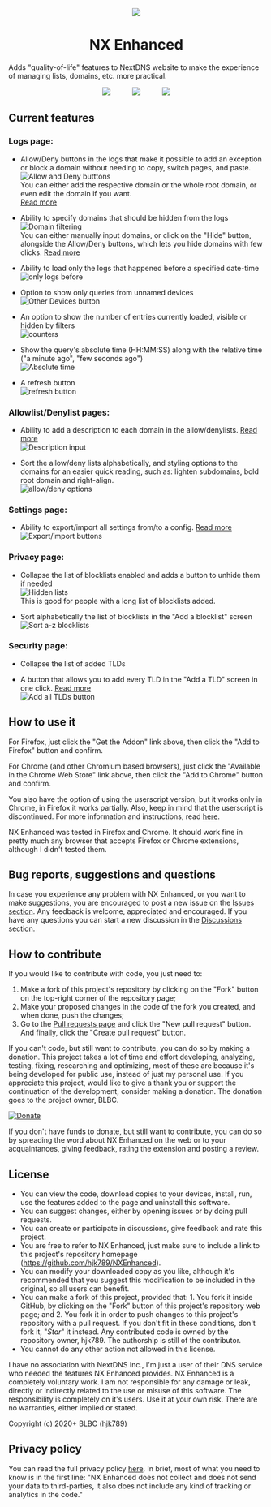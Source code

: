 <p align="center"><img src="https://i.imgur.com/NIORJ58.png"></p>
<h1 align="center">NX Enhanced</h1>
<p>Adds "quality-of-life" features to NextDNS website to make the experience of managing lists, domains, etc. more practical. </p>

<p align="center">
<span align="center"><a href="https://addons.mozilla.org/addon/nx-enhanced?utm_source=github&utm_content=firefoximg"><img src="https://i.imgur.com/K0ExDd5.png"></a></span><span>&nbsp;&nbsp;&nbsp;&nbsp;&nbsp;&nbsp;&nbsp;&nbsp;&nbsp;&nbsp;&nbsp;</span><span align="center"><a href="https://chrome.google.com/webstore/detail/nx-enhanced/ljimbekophocjbnphldoaidgkkaojcfo"><img src="https://i.imgur.com/t2z2r5G.png"></a></span><span>&nbsp;&nbsp;&nbsp;&nbsp;&nbsp;&nbsp;&nbsp;&nbsp;&nbsp;&nbsp;&nbsp;</span><span align="center"><a href="https://greasyfork.org/scripts/408934-nx-enhanced" align="center"><img src="https://i.imgur.com/ovI0w6c.png"></a></span>
</p>



## Current features

### Logs page:

- Allow/Deny buttons in the logs that make it possible to add an exception or block a domain without needing to copy, switch pages, and paste.   
![Allow and Deny butttons](https://i.imgur.com/3XNMUi1.png)    
You can either add the respective domain or the whole root domain, or even edit the domain if you want.   
[Read more](https://github.com/hjk789/NXEnhanced/wiki#an-allowdeny-button-for-each-log-entry)

- Ability to specify domains that should be hidden from the logs  
![Domain filtering](https://i.imgur.com/l8Ouzh1.png)        
You can either manually input domains, or click on the "Hide" button, alongside the Allow/Deny buttons, which lets you hide domains with few clicks.  [Read more](https://github.com/hjk789/NXEnhanced/wiki#ability-to-specify-domains-that-should-be-hidden-from-the-logs)

- Ability to load only the logs that happened before a specified date-time   
![only logs before](https://i.imgur.com/FChYIoS.png)      

- Option to show only queries from unnamed devices   
![Other Devices button](https://i.imgur.com/V7HFiJL.png)      

- An option to show the number of entries currently loaded, visible or hidden by filters    
![counters](https://i.imgur.com/8mTEDt1.png)

- Show the query's absolute time (HH:MM:SS) along with the relative time ("a minute ago", "few seconds ago")   
![Absolute time](https://i.imgur.com/I3pGNL8.png)    

- A refresh button    
![refresh button](https://i.imgur.com/yBEo3mV.png)

### Allowlist/Denylist pages:

- Ability to add a description to each domain in the allow/denylists. [Read more](https://github.com/hjk789/NXEnhanced/wiki#ability-to-add-a-description-to-each-domain-in-the-denyallow-lists)   
![Description input](https://i.imgur.com/TqlKWxr.png)    

- Sort the allow/deny lists alphabetically, and styling options to the domains for an easier quick reading, such as: lighten subdomains, bold root domain and right-align.   
![allow/deny options](https://i.imgur.com/DiuO5TB.png)

### Settings page:

- Ability to export/import all settings from/to a config. [Read more](https://github.com/hjk789/NXEnhanced/wiki#ability-to-exportimport-all-settings-fromto-a-config)   
![Export/import buttons](https://i.imgur.com/2oEl8t2.png)    

### Privacy page:

- Collapse the list of blocklists enabled and adds a button to unhide them if needed    
![Hidden lists](https://i.imgur.com/ifnmNiv.png)    
This is good for people with a long list of blocklists added.

- Sort alphabetically the list of blocklists in the "Add a blocklist" screen  
![Sort a-z blocklists](https://i.imgur.com/rFXduAY.png)  

### Security page:

- Collapse the list of added TLDs

- A button that allows you to add every TLD in the "Add a TLD" screen in one click. [Read more](https://github.com/hjk789/NXEnhanced/wiki#a-button-that-allows-you-to-add-every-tld-in-the-add-a-tld-screen-in-one-click)   
![Add all TLDs button](https://i.imgur.com/PDlYlF1.png)      


## How to use it

For Firefox, just click the "Get the Addon" link above, then click the "Add to Firefox" button and confirm.  

For Chrome (and other Chromium based browsers), just click the "Available in the Chrome Web Store" link above, then click the "Add to Chrome" button and confirm.

You also have the option of using the userscript version, but it works only in Chrome, in Firefox it works partially. Also, keep in mind that the userscript is discontinued. For more information and instructions, read [here](https://github.com/hjk789/NXEnhanced/tree/master/Userscript#how-to-use-it).

NX Enhanced was tested in Firefox and Chrome. It should work fine in pretty much any browser that accepts Firefox or Chrome extensions, although I didn't tested them.


## Bug reports, suggestions and questions

In case you experience any problem with NX Enhanced, or you want to make suggestions, you are encouraged to post a new issue on the [Issues section](https://github.com/hjk789/NXEnhanced/issues). Any feedback is welcome, appreciated and encouraged. If you have any questions you can start a new discussion in the [Discussions section](https://github.com/hjk789/NXEnhanced/discussions).

## How to contribute

If you would like to contribute with code, you just need to:
1. Make a fork of this project's repository by clicking on the "Fork" button on the top-right corner of the repository page;
2. Make your proposed changes in the code of the fork you created, and when done, push the changes;
3. Go to the [Pull requests page](https://github.com/hjk789/NXEnhanced/pulls) and click the "New pull request" button. And finally, click the "Create pull request" button.

If you can't code, but still want to contribute, you can do so by making a donation. This project takes a lot of time and effort developing, analyzing, testing, fixing, researching and optimizing, most of these are because it's being developed for public use, instead of just my personal use. If you appreciate this project, would like to give a thank you or support the continuation of the development, consider making a donation. The donation goes to the project owner, BLBC.

[![Donate](https://www.paypalobjects.com/en_US/i/btn/btn_donate_LG.gif)](https://www.paypal.com/cgi-bin/webscr?cmd=_s-xclick&hosted_button_id=CK5BFYUP9TWBJ&source=url)

If you don't have funds to donate, but still want to contribute, you can do so by spreading the word about NX Enhanced on the web or to your acquaintances, giving feedback, rating the extension and posting a review.

## License

- You can view the code, download copies to your devices, install, run, use the features added to the page and uninstall this software.
- You can suggest changes, either by opening issues or by doing pull requests. 
- You can create or participate in discussions, give feedback and rate this project.
- You are free to refer to NX Enhanced, just make sure to include a link to this project's repository homepage (https://github.com/hjk789/NXEnhanced). 
- You can modify your downloaded copy as you like, although it's recommended that you suggest this modification to be included in the original, so all users can benefit.
- You can make a fork of this project, provided that: 1. You fork it inside GitHub, by clicking on the "Fork" button of this project's repository web page; and 2. You fork it in order to push changes to this project's repository with a pull request. If you don't fit in these conditions, don't fork it, "*Star*" it instead. Any contributed code is owned by the repository owner, hjk789. The authorship is still of the contributor.
- You cannot do any other action not allowed in this license.  

I have no association with NextDNS Inc., I'm just a user of their DNS service who needed the features NX Enhanced provides. NX Enhanced is a completely voluntary work. I am not responsible for any damage or leak, directly or indirectly related to the use or misuse of this software. The responsibility is completely on it's users. Use it at your own risk. There are no warranties, either implied or stated.

Copyright (c) 2020+ BLBC ([hjk789](https://github.com/hjk789))

## Privacy policy

You can read the full privacy policy [here](https://github.com/hjk789/NXEnhanced/wiki/Privacy-Policy). In brief, most of what you need to know is in the first line: "NX Enhanced does not collect and does not send your data to third-parties, it also does not include any kind of tracking or analytics in the code."
